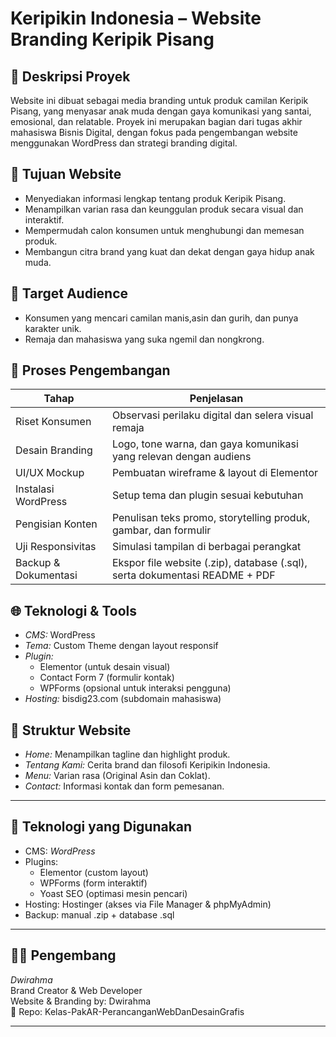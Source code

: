# Keripikin Indonesia – Website Branding Keripik Pisang

## 📝 Deskripsi Proyek

Website ini dibuat sebagai media branding untuk produk camilan Keripik Pisang, yang menyasar anak muda dengan gaya komunikasi yang santai, emosional, dan relatable. Proyek ini merupakan bagian dari tugas akhir mahasiswa Bisnis Digital, dengan fokus pada pengembangan website menggunakan WordPress dan strategi branding digital.

## 🎯 Tujuan Website

- Menyediakan informasi lengkap tentang produk Keripik Pisang.
- Menampilkan varian rasa dan keunggulan produk secara visual dan interaktif.
- Mempermudah calon konsumen untuk menghubungi dan memesan produk.
- Membangun citra brand yang kuat dan dekat dengan gaya hidup anak muda.

## 👥 Target Audience

- Konsumen yang mencari camilan manis,asin dan gurih, dan punya karakter unik.
- Remaja dan mahasiswa yang suka ngemil dan nongkrong.

## 🔄 Proses Pengembangan

| Tahap                | Penjelasan                                                                  |
| -------------------- | --------------------------------------------------------------------------- |
| Riset Konsumen       | Observasi perilaku digital dan selera visual remaja                         |
| Desain Branding      | Logo, tone warna, dan gaya komunikasi yang relevan dengan audiens           |
| UI/UX Mockup         | Pembuatan wireframe & layout di Elementor                                   |
| Instalasi WordPress  | Setup tema dan plugin sesuai kebutuhan                                      |
| Pengisian Konten     | Penulisan teks promo, storytelling produk, gambar, dan formulir             |
| Uji Responsivitas    | Simulasi tampilan di berbagai perangkat                                     |
| Backup & Dokumentasi | Ekspor file website (.zip), database (.sql), serta dokumentasi README + PDF |

## 🌐 Teknologi & Tools

- *CMS:* WordPress
- *Tema:* Custom Theme dengan layout responsif
- *Plugin:*
  - Elementor (untuk desain visual)
  - Contact Form 7 (formulir kontak)
  - WPForms (opsional untuk interaksi pengguna)
- *Hosting:* bisdig23.com (subdomain mahasiswa)

## 📄 Struktur Website

- *Home:* Menampilkan tagline dan highlight produk.
- *Tentang Kami:* Cerita brand dan filosofi Keripikin Indonesia.
- *Menu:* Varian rasa (Original Asin dan Coklat).
- *Contact:* Informasi kontak dan form pemesanan.

---

## 🔧 Teknologi yang Digunakan

- CMS: *WordPress*
- Plugins:
  - Elementor (custom layout)
  - WPForms (form interaktif)
  - Yoast SEO (optimasi mesin pencari)
- Hosting: Hostinger (akses via File Manager & phpMyAdmin)
- Backup: manual .zip + database .sql

---

## 👩‍💻 Pengembang

*Dwirahma*  
Brand Creator & Web Developer  
Website & Branding by: Dwirahma  
📂 Repo: Kelas-PakAR-PerancanganWebDanDesainGrafis

---
